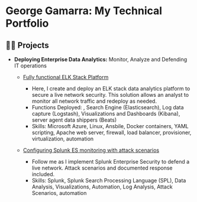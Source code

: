 <h1>George Gamarra: My Technical Portfolio</h1>

<h2>👨‍💻 Projects</h2>

- <b>Deploying Enterprise Data Analytics:</b> Monitor, Analyze and Defending IT operations
  - [Fully functional ELK Stack Platform](https://github.com/gogamarra/Bootcamp-ELK-Stack/blob/master/README.md)
    - Here, I create and deploy an ELK stack data analytics platform to secure a live network security. This solution allows an analyst to monitor all network traffic and redeploy as needed.
    - Functions Deployed: , Search Engine (Elasticsearch), Log data capture (Logstash), Visualizations and Dashboards (Kibana), server agent data shippers (Beats)
    - Skills: Microsoft Azure, Linux, Ansbile, Docker containers, YAML scripting, Apache web server, firewall, load balancer, provisioner, virtualization, automation

  - [Configuring Splunk ES monitoring with attack scenarios](https://github.com/gogamarra/SIEM-SplunkMonitoring/blob/main/README.md)
    - Follow me as I implement Splunk Enterprise Security to defend a live network.  Attack scenarios and documented response included.
    - Skills:  Splunk, Splunk Search Processing Language (SPL), Data Analysis, Visualizations, Automation, Log Analysis, Attack Scenarios, automation
<!--

- <b>SIEM</b>
<h2>📺 Popular YouTube Videos</h2>

- [How to get into Cybersecurity Starting From Zero](https://www.youtube.com/watch?v=a83ASGn_V_s)



<h2> 🤳 Connect with me:</h2>

[<img align="left" alt="JoshMadakor | YouTube" width="22px" src="https://cdn.jsdelivr.net/npm/simple-icons@v3/icons/youtube.svg" />][youtube]
[<img align="left" alt="JoshMadakor | Twitter" width="22px" src="https://cdn.jsdelivr.net/npm/simple-icons@v3/icons/twitter.svg" />][twitter]
[<img align="left" alt="JoshMadakor | LinkedIn" width="22px" src="https://cdn.jsdelivr.net/npm/simple-icons@v3/icons/linkedin.svg" />][linkedin]
[<img align="left" alt="JoshMadakor | Instagram" width="22px" src="https://cdn.jsdelivr.net/npm/simple-icons@v3/icons/instagram.svg" />][instagram]

[twitter]: https://twitter.com/joshmadakor
[youtube]: https://www.youtube.com/c/joshmadakor
[instagram]: https://www.instagram.com/joshmadakor/
[linkedin]: https://linkedin.com/in/joshmadakor

<!--
**joshmadakor1/joshmadakor1** is a ✨ _special_ ✨ repository because its `README.md` (this file) appears on your GitHub profile.

Here are some ideas to get you started:

- 🔭 I’m currently working on ...
- 🌱 I’m currently learning ...
- 👯 I’m looking to collaborate on ...
- 🤔 I’m looking for help with ...
- 💬 Ask me about ...
- 📫 How to reach me: ...
- 😄 Pronouns: ...
- ⚡ Fun fact: ...
-->
